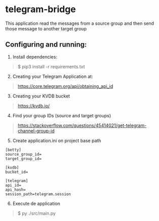 # telegram-bridge

This application read the messages from a source group and then send those message to another target group 

## Configuring and running:

1. Install dependencies:
> $ pip3 install -r requirements.txt

2. Creating your Telegram Application at:
> https://core.telegram.org/api/obtaining_api_id

3. Creating your KVDB bucket
> https://kvdb.io/

4. Find your group IDs (source and target groups)
> https://stackoverflow.com/questions/45414021/get-telegram-channel-group-id

5. Create application.ini on project base path
```
[betty]
source_group_id=
target_group_id=

[kvdb]
bucket_id=

[telegram]
api_id=
api_hash=
session_path=telegram.session
```

6. Execute de application
> $ py ./src/main.py